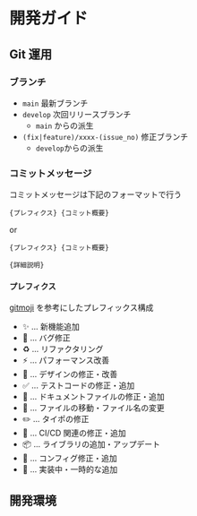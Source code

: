 # 開発ガイド

## Git 運用

### ブランチ

- `main` 最新ブランチ
- `develop` 次回リリースブランチ
  - `main` からの派生
- `(fix|feature)/xxxx-(issue_no)` 修正ブランチ
  - `develop`からの派生

### コミットメッセージ

コミットメッセージは下記のフォーマットで行う

```plain
{プレフィクス} {コミット概要}
```

or

```plain
{プレフィクス} {コミット概要}

{詳細説明}
```

#### プレフィクス

[gitmoji](https://gitmoji.dev/) を参考にしたプレフィックス構成

- ✨ ... 新機能追加
- 🐛 ... バグ修正
- ♻️ ... リファクタリング
- ⚡️ ... パフォーマンス改善
- 💄 ... デザインの修正・改善
- ✅ ... テストコードの修正・追加
- 📝 ... ドキュメントファイルの修正・追加
- 🚚 ... ファイルの移動・ファイル名の変更
- ✏️ ... タイポの修正
- 👷 ... CI/CD 関連の修正・追加
- 📦️ ... ライブラリの追加・アップデート
- 🔧 ... コンフィグ修正・追加
- 🚧 ... 実装中・一時的な追加

## 開発環境
